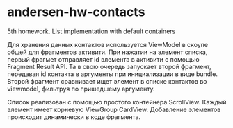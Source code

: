 # andersen-hw-contacts
5th homework. List implementation with default containers  

Для хранения данных контактов используется ViewModel в скоупе общей для фрагментов активити. При нажатии на элемент списка, первый фрагмет отправляет id элемента в активити с помощью Fragment Result API. Та в свою очередь запускает второй фрагмент, передавая id контакта в аргументы при инициализации в виде bundle. Второй фрагмент сравнивает ищет элемент в списке контактов во viewmodel, фильтруя по пришедшему аргументу.  

Список реализован с помощью простого контейнера ScrollView. Каждый элемент имеет корневую ViewGroup CardView. Добавление элементов происходит динамически в коде фрагмента.  
